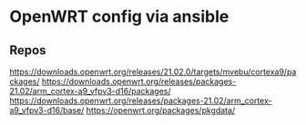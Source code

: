 # OpenWRT config via ansible

## Repos
https://downloads.openwrt.org/releases/21.02.0/targets/mvebu/cortexa9/packages/
https://downloads.openwrt.org/releases/packages-21.02/arm_cortex-a9_vfpv3-d16/packages/
https://downloads.openwrt.org/releases/packages-21.02/arm_cortex-a9_vfpv3-d16/base/
https://openwrt.org/packages/pkgdata/
